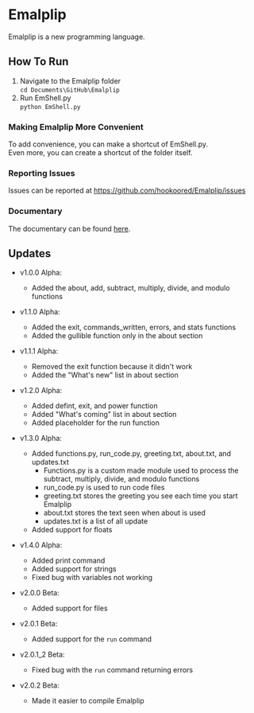# Emalplip
Emalplip is a new programming language.  

## How To Run  

1. Navigate to the Emalplip folder  
`cd Documents\GitHub\Emalplip`  
2. Run EmShell.py  
`python EmShell.py`  

### Making Emalplip More Convenient

To add convenience, you can make a shortcut of EmShell.py.  
Even more, you can create a shortcut of the folder itself.  

### Reporting Issues  
Issues can be reported at https://github.com/hookoored/Emalplip/issues  

### Documentary  
The documentary can be found [here](https://hookoored.github.io/emalplipdocs).  

## Updates  

- v1.0.0 Alpha:  
  - Added the about, add, subtract, multiply, divide, and modulo functions  

- v1.1.0 Alpha:  
  - Added the exit, commands_written, errors, and stats functions  
  - Added the gullible function only in the about section  
  
- v1.1.1 Alpha:  
  - Removed the exit function because it didn't work  
  - Added the "What's new" list in about section  
      
- v1.2.0 Alpha:  
  - Added defint, exit, and power function  
  - Added "What's coming" list in about section  
  - Added placeholder for the run function  
  
- v1.3.0 Alpha:  
  - Added functions.py, run_code.py, greeting.txt, about.txt, and updates.txt  
    - Functions.py is a custom made module used to process the subtract, multiply, divide, and modulo functions  
    - run_code.py is used to run code files  
    - greeting.txt stores the greeting you see each time you start Emalplip  
    - about.txt stores the text seen when about is used  
    - updates.txt is a list of all update  
  - Added support for floats  

- v1.4.0 Alpha:  
  - Added print command  
  - Added support for strings  
  - Fixed bug with variables not working  

- v2.0.0 Beta:
  - Added support for files

- v2.0.1 Beta:
  - Added support for the `run` command
  
- v2.0.1_2 Beta:
  - Fixed bug with the `run` command returning errors
  
- v2.0.2 Beta:
  - Made it easier to compile Emalplip
